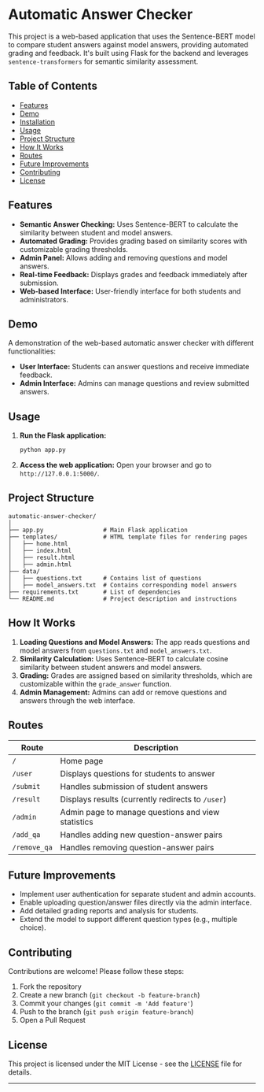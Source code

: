 # Automatic Answer Checker

This project is a web-based application that uses the Sentence-BERT model to compare student answers against model answers, providing automated grading and feedback. It's built using Flask for the backend and leverages `sentence-transformers` for semantic similarity assessment.
## Table of Contents
- [Features](#features)
- [Demo](#demo)
- [Installation](#installation)
- [Usage](#usage)
- [Project Structure](#project-structure)
- [How It Works](#how-it-works)
- [Routes](#routes)
- [Future Improvements](#future-improvements)
- [Contributing](#contributing)
- [License](#license)

## Features
- **Semantic Answer Checking:** Uses Sentence-BERT to calculate the similarity between student and model answers.
- **Automated Grading:** Provides grading based on similarity scores with customizable grading thresholds.
- **Admin Panel:** Allows adding and removing questions and model answers.
- **Real-time Feedback:** Displays grades and feedback immediately after submission.
- **Web-based Interface:** User-friendly interface for both students and administrators.

## Demo
A demonstration of the web-based automatic answer checker with different functionalities:

- **User Interface:** Students can answer questions and receive immediate feedback.
- **Admin Interface:** Admins can manage questions and review submitted answers.

## Usage

1. **Run the Flask application:**
   ```bash
   python app.py
   ```

2. **Access the web application:**
   Open your browser and go to `http://127.0.0.1:5000/`.

## Project Structure
```
automatic-answer-checker/
│
├── app.py                 # Main Flask application
├── templates/             # HTML template files for rendering pages
│   ├── home.html
│   ├── index.html
│   ├── result.html
│   ├── admin.html
├── data/
│   ├── questions.txt      # Contains list of questions
│   ├── model_answers.txt  # Contains corresponding model answers
├── requirements.txt       # List of dependencies
└── README.md              # Project description and instructions
```

## How It Works
1. **Loading Questions and Model Answers:** The app reads questions and model answers from `questions.txt` and `model_answers.txt`.
2. **Similarity Calculation:** Uses Sentence-BERT to calculate cosine similarity between student answers and model answers.
3. **Grading:** Grades are assigned based on similarity thresholds, which are customizable within the `grade_answer` function.
4. **Admin Management:** Admins can add or remove questions and answers through the web interface.

## Routes
| Route              | Description                                           |
|--------------------|-------------------------------------------------------|
| `/`                | Home page                                             |
| `/user`            | Displays questions for students to answer             |
| `/submit`          | Handles submission of student answers                 |
| `/result`          | Displays results (currently redirects to `/user`)      |
| `/admin`           | Admin page to manage questions and view statistics    |
| `/add_qa`          | Handles adding new question-answer pairs              |
| `/remove_qa`       | Handles removing question-answer pairs                |

## Future Improvements
- Implement user authentication for separate student and admin accounts.
- Enable uploading question/answer files directly via the admin interface.
- Add detailed grading reports and analysis for students.
- Extend the model to support different question types (e.g., multiple choice).

## Contributing
Contributions are welcome! Please follow these steps:
1. Fork the repository
2. Create a new branch (`git checkout -b feature-branch`)
3. Commit your changes (`git commit -m 'Add feature'`)
4. Push to the branch (`git push origin feature-branch`)
5. Open a Pull Request

## License
This project is licensed under the MIT License - see the [LICENSE](LICENSE) file for details.

---
